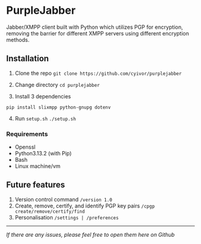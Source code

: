 # PurpleJabber
Jabber/XMPP client built with Python which utilizes PGP for encryption, removing the barrier for different XMPP servers using different encryption methods.

## Installation

1. Clone the repo
```git clone https://github.com/cyivor/purplejabber```

3. Change directory
```cd purplejabber```

4. Install 3 dependencies
```
pip install slixmpp python-gnupg dotenv
```

4. Run `setup.sh`
```./setup.sh```

### Requirements

- Openssl
- Python3.13.2 (with Pip)
- Bash
- Linux machine/vm

## Future features

1. Version control command 
```/version 1.0```
2. Create, remove, certify, and identify PGP key pairs
```/cpgp create/remove/certify/find```
3. Personalisation
```/settings | /preferences```

---

<i>If there are any issues, please feel free to open them here on Github</i>
